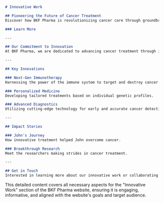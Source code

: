 ```markdown
# Innovative Work

## Pioneering the Future of Cancer Treatment
Discover how BKF Pharma is revolutionizing cancer care through groundbreaking research.

### Learn More

---

## Our Commitment to Innovation
At BKF Pharma, we are dedicated to advancing cancer treatment through innovative research and cutting-edge technology. Our goal is to develop more effective and personalized therapies that improve patient outcomes and quality of life.

---

## Key Innovations

### Next-Gen Immunotherapy
Harnessing the power of the immune system to target and destroy cancer cells.

### Personalized Medicine
Developing tailored treatments based on individual genetic profiles.

### Advanced Diagnostics
Utilizing cutting-edge technology for early and accurate cancer detection.

---

## Impact Stories

### John's Journey
How innovative treatment helped John overcome cancer.

### Breakthrough Research
Meet the researchers making strides in cancer treatment.

---

## Get in Touch
Interested in learning more about our innovative work or collaborating with us? [Contact us](#contact) today to explore partnership opportunities.
```

This detailed content covers all necessary aspects for the "Innovative Work" section of the BKF Pharma website, ensuring it is engaging, informative, and aligned with the website's goals and target audience.